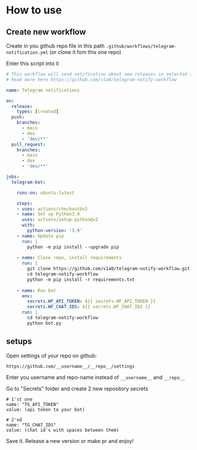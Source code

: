 # How to use

## Create new workflow

Create in you github repo file in this path `.github/workflows/telegram-notification.yml` (or clone it fom this one repo)

Enter this script into it

```yml
# This workflow will send notification about new releases in selected telegram chats
# Read more here https://github.com/v1a0/telegram-notify-workflow

name: Telegram notifications

on:
  release:
    types: [created]
  push:
    branches:
      - main
      - dev
      - 'dev/**'
  pull_request:
    branches:
      - main
      - dev
      - 'dev/**'

jobs:
  telegram-bot:

    runs-on: ubuntu-latest

    steps:
    - uses: actions/checkout@v2
    - name: Set up Python3.9
      uses: actions/setup-python@v2
      with:
        python-version: '3.9'
    - name: Update pip
      run: |
        python -m pip install --upgrade pip
        
    - name: Clone repo, install requirements
      run: |
        git clone https://github.com/v1a0/telegram-notify-workflow.git ./telegram-notify-workflow
        cd telegram-notify-workflow
        python -m pip install -r requirements.txt
        
    - name: Run bot
      env:
        secrets.WF_API_TOKEN: ${{ secrets.WF_API_TOKEN }}
        secrets.WF_CHAT_IDS: ${{ secrets.WF_CHAT_IDS }}
      run: |
        cd telegram-notify-workflow
        python bot.py

```

## setups
Open settings of your repo on github:

`https://github.com/__username__/__repo__/settings`

Enter you username and repo-name instead of `__username__` and `__repo__`

Go to "Secrets" folder and create 2 new repository secrets
```shell
# 1'st one
name: "TG_API_TOKEN"
value: (api token to your bot)

# 2'nd
name: "TG_CHAT_IDS"
value: (chat id`s with spaces between them)
```

Save it. Release a new version or make pr and enjoy!